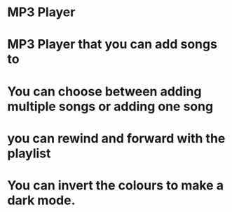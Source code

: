 # MP3 Player
# MP3 Player that you can add songs to
# You can choose between adding multiple songs or adding one song
# you can rewind and forward with the playlist
# You can invert the colours to make a dark mode.
